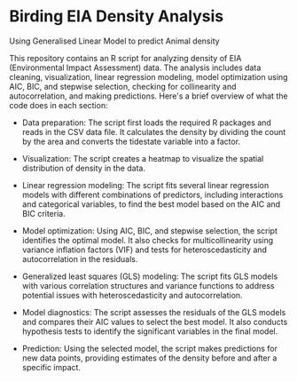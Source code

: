 # Birding EIA Density Analysis
Using Generalised Linear Model to predict Animal density

This repository contains an R script for analyzing density of EIA (Environmental Impact Assessment) data. The analysis includes data cleaning, visualization, linear regression modeling, model optimization using AIC, BIC, and stepwise selection, checking for collinearity and autocorrelation, and making predictions.
Here's a brief overview of what the code does in each section:

* Data preparation: The script first loads the required R packages and reads in the CSV data file. It calculates the density by dividing the count by the area and converts the tidestate variable into a factor.

* Visualization: The script creates a heatmap to visualize the spatial distribution of density in the data.

* Linear regression modeling: The script fits several linear regression models with different combinations of predictors, including interactions and categorical variables, to find the best model based on the AIC and BIC criteria.

* Model optimization: Using AIC, BIC, and stepwise selection, the script identifies the optimal model. It also checks for multicollinearity using variance inflation factors (VIF) and tests for heteroscedasticity and autocorrelation in the residuals.

* Generalized least squares (GLS) modeling: The script fits GLS models with various correlation structures and variance functions to address potential issues with heteroscedasticity and autocorrelation.

* Model diagnostics: The script assesses the residuals of the GLS models and compares their AIC values to select the best model. It also conducts hypothesis tests to identify the significant variables in the final model.

* Prediction: Using the selected model, the script makes predictions for new data points, providing estimates of the density before and after a specific impact.
